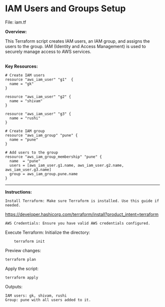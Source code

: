 # IAM Users and Groups Setup

File: iam.tf
<br>

**Overview:**

This Terraform script creates IAM users, an IAM group, and assigns the users to the group. IAM (Identity and Access Management) is used to securely manage access to AWS services.
<br><br>

**Key Resources:**

    # Create IAM users
    resource "aws_iam_user" "g1"  {
      name = "gk"
    }
    
    resource "aws_iam_user" "g2" {
      name = "shivam"
    }
    
    resource "aws_iam_user" "g3" {
      name = "rushi"
    }
    
    # Create IAM group
    resource "aws_iam_group" "pune" {
      name = "pune"
    }
    
    # Add users to the group
    resource "aws_iam_group_membership" "pune" {
      name  = "pune"
      users = [aws_iam_user.g1.name, aws_iam_user.g2.name, aws_iam_user.g3.name]
      group = aws_iam_group.pune.name
    }


---

**Instructions:**

    Install Terraform: Make sure Terraform is installed. Use this guide if needed.
https://developer.hashicorp.com/terraform/install?product_intent=terraform

    AWS Credentials: Ensure you have valid AWS credentials configured.

  Execute Terraform:
      Initialize the directory:

        terraform init

  Preview changes:

    terraform plan

  Apply the script:

    terraform apply

  Outputs:

    IAM users: gk, shivam, rushi
    Group: pune with all users added to it.
